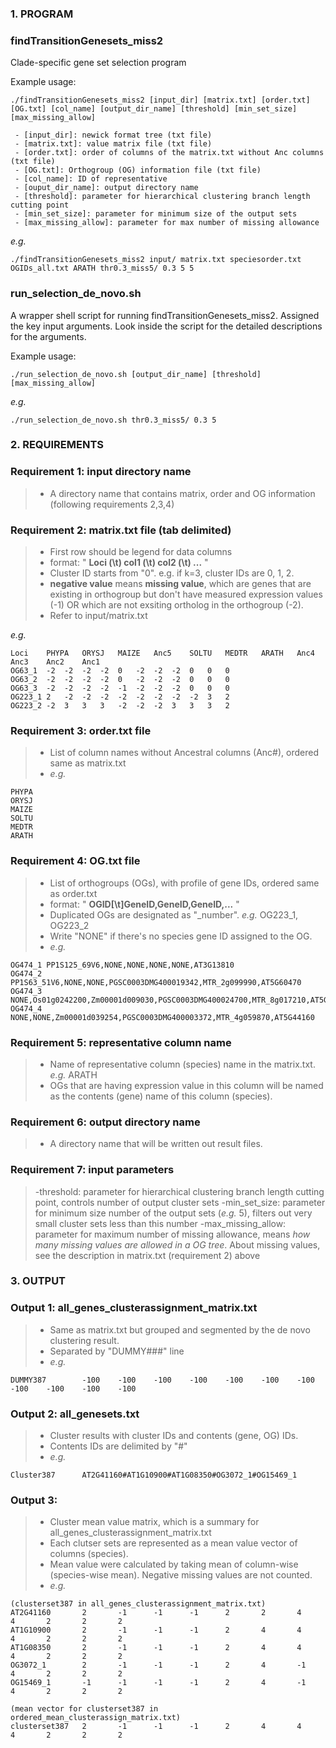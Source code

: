### 1. PROGRAM
### findTransitionGenesets_miss2
Clade-specific gene set selection program

Example usage:
```
./findTransitionGenesets_miss2 [input_dir] [matrix.txt] [order.txt] [OG.txt] [col_name] [output_dir_name] [threshold] [min_set_size] [max_missing_allow]

 - [input_dir]: newick format tree (txt file)
 - [matrix.txt]: value matrix file (txt file)
 - [order.txt]: order of columns of the matrix.txt without Anc columns (txt file)
 - [OG.txt]: Orthogroup (OG) information file (txt file)
 - [col_name]: ID of representative 
 - [ouput_dir_name]: output directory name
 - [threshold]: parameter for hierarchical clustering branch length cutting point
 - [min_set_size]: parameter for minimum size of the output sets
 - [max_missing_allow]: parameter for max number of missing allowance
```

*e.g.*
```
./findTransitionGenesets_miss2 input/ matrix.txt speciesorder.txt OGIDs_all.txt ARATH thr0.3_miss5/ 0.3 5 5
```

### run_selection_de_novo.sh
A wrapper shell script for running findTransitionGenesets_miss2. Assigned the key input arguments.
Look inside the script for the detailed descriptions for the arguments.

Example usage:
```
./run_selection_de_novo.sh [output_dir_name] [threshold] [max_missing_allow]

```

*e.g.*
```
./run_selection_de_novo.sh thr0.3_miss5/ 0.3 5
```


### 2. REQUIREMENTS
### Requirement 1: input directory name
>- A directory name that contains matrix, order and OG information (following requirements 2,3,4)

### Requirement 2: matrix.txt file (tab delimited)
>- First row should be legend for data columns
>- format: " **Loci (\t) col1 (\t) col2 (\t) ...** "
>- Cluster ID starts from "0". e.g. if k=3, cluster IDs are 0, 1, 2.
>- **negative value** means **missing value**, 
   which are genes that are existing in orthogroup but don't have measured expression values (-1)
   OR which are not exsiting ortholog in the orthogroup (-2).
>- Refer to input/matrix.txt

 *e.g.*
``` 
Loci	PHYPA	ORYSJ	MAIZE	Anc5	SOLTU	MEDTR	ARATH	Anc4	Anc3	Anc2	Anc1
OG63_1	-2	-2	-2	-2	0	-2	-2	-2	0	0	0
OG63_2	-2	-2	-2	-2	0	-2	-2	-2	0	0	0
OG63_3	-2	-2	-2	-2	-1	-2	-2	-2	0	0	0
OG223_1	2	-2	-2	-2	-2	-2	-2	-2	-2	3	2
OG223_2	-2	3	3	3	-2	-2	-2	3	3	3	2
```

### Requirement 3: order.txt file
>- List of column names without Ancestral columns (Anc#), ordered same as matrix.txt
>- *e.g.*
```
PHYPA
ORYSJ
MAIZE
SOLTU
MEDTR
ARATH
```

### Requirement 4: OG.txt file
>- List of orthogroups (OGs), with profile of gene IDs, ordered same as order.txt
>- format: " **OGID[\t]GeneID,GeneID,GeneID,...** "
>- Duplicated OGs are designated as "_number". *e.g.* OG223_1, OG223_2 
>- Write "NONE" if there's no species gene ID assigned to the OG.
>- *e.g.*
```
OG474_1	PP1S125_69V6,NONE,NONE,NONE,NONE,AT3G13810
OG474_2	PP1S63_51V6,NONE,NONE,PGSC0003DMG400019342,MTR_2g099990,AT5G60470
OG474_3	NONE,Os01g0242200,Zm00001d009030,PGSC0003DMG400024700,MTR_8g017210,AT5G66730
OG474_4	NONE,NONE,Zm00001d039254,PGSC0003DMG400003372,MTR_4g059870,AT5G44160
```

### Requirement 5: representative column name
>- Name of representative column (species) name in the matrix.txt. *e.g.* ARATH
>- OGs that are having expression value in this column will be named as the contents (gene) name of this column (species).


### Requirement 6: output directory name
>- A directory name that will be written out result files.


### Requirement 7: input parameters
>-threshold: parameter for hierarchical clustering branch length cutting point, controls number of output cluster sets
>-min_set_size: parameter for minimum size number of the output sets (*e.g.* 5), filters out very small cluster sets less than this number
>-max_missing_allow: parameter for maximum number of missing allowance, means *how many missing values are allowed in a OG tree*. About missing values, see the description in matrix.txt (requirement 2) above


### 3. OUTPUT
### Output 1: all_genes_clusterassignment_matrix.txt
>- Same as matrix.txt but grouped and segmented by the de novo clustering result.
>- Separated by "DUMMY###" line 
>- *e.g.*
```
DUMMY387        -100    -100    -100    -100    -100    -100    -100    -100    -100    -100    -100
```

### Output 2: all_genesets.txt
>- Cluster results with cluster IDs and contents (gene, OG) IDs.
>- Contents IDs are delimited by "#"
>- *e.g.*
```
Cluster387      AT2G41160#AT1G10900#AT1G08350#OG3072_1#OG15469_1
```

### Output 3: 
>- Cluster mean value matrix, which is a summary for all_genes_clusterassignment_matrix.txt
>- Each clutser sets are represented as a mean value vector of columns (species).
>- Mean value were calculated by taking mean of column-wise (species-wise mean). Negative missing values are not counted.
>- *e.g.*
```
(clusterset387 in all_genes_clusterassignment_matrix.txt)
AT2G41160       2       -1      -1      -1      2       2       4       4       2       2       2
AT1G10900       2       -1      -1      -1      2       4       4       4       2       2       2
AT1G08350       2       -1      -1      -1      2       4       4       4       2       2       2
OG3072_1        2       -1      -1      -1      2       4       -1      4       2       2       2
OG15469_1       -1      -1      -1      -1      2       4       -1      4       2       2       2

(mean vector for clusterset387 in ordered_mean_clusterassign_matrix.txt)
clusterset387   2       -1      -1      -1      2       4       4       4       2       2       2
```
